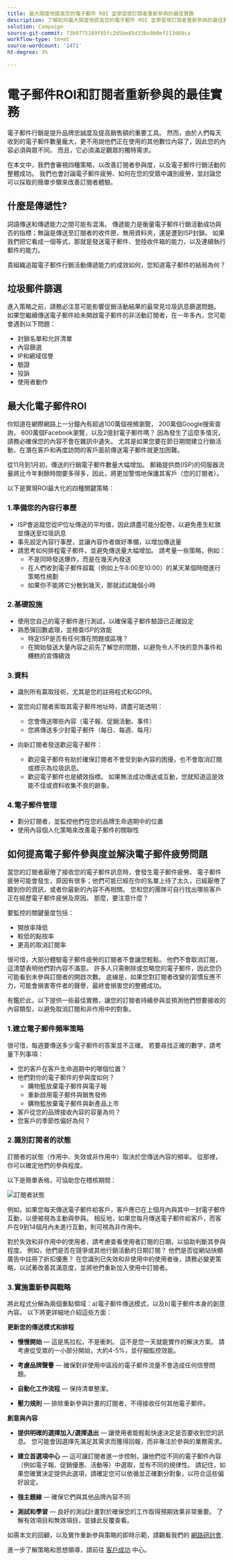 ```yaml
---
title: 最大限度地提高您的電子郵件 ROI 並學習使訂閱者重新參與的最佳實務
description: 了解如何最大限度地提高您的電子郵件 ROI 並學習使訂閱者重新參與的最佳實務。 瞭解提高訂閱者參與度的策略，並瞭解電子郵件促銷活動的整體成功。
solution: Campaign
source-git-commit: 73b0775189f05fc2d5be85d33bc0b0ef213d68ca
workflow-type: tm+mt
source-wordcount: '1471'
ht-degree: 3%

---
```


# 電子郵件ROI和訂閱者重新參與的最佳實務

電子郵件行銷是提升品牌忠誠度及提高銷售額的重要工具。 然而，由於人們每天收到的電子郵件數量龐大，更不用說他們正在使用的其他數位內容了，因此您的內容必須與眾不同。 而且，它必須滿足觀眾的獨特需求。

在本文中，我們會審視四種策略，以改善訂閱者參與度，以及電子郵件行銷活動的整體成功。 我們也會討論電子郵件疲勞、如何在您的受眾中識別疲勞，並討論您可以採取的簡單步驟來改善訂閱者體驗。

## 什麼是傳遞性?

詞語傳送和傳遞能力之間可能有混淆。 傳遞能力是衡量電子郵件行銷活動成功與否的指標；無論是傳送至訂閱者的收件匣、無用資料夾，還是遭到ISP封鎖。 如果我們把它看成一個等式，那就是發送電子郵件、登陸收件箱的能力，以及連續執行郵件的能力。

貴組織追蹤電子郵件行銷活動傳遞能力的成效如何，您知道電子郵件的結局為何？

## 垃圾郵件篩選

進入策略之前，請務必注意可能影響促銷活動結果的最常見垃圾訊息篩選問題。 如果您繼續傳送電子郵件給未開啟電子郵件的非活動訂閱者，在一年多內，您可能會遇到以下問題：

* 封鎖名單和允許清單
* 內容篩選
* IP和網域信譽
* 驗證
* 投訴
* 使用者動作

## 最大化電子郵件ROI

你知道在網際網路上一分鐘內有超過100萬個視頻瀏覽， 200萬個Google搜索查詢， 600萬個Facebook瀏覽，以及2億封電子郵件嗎？ 因為發生了這麼多情況，請務必確保您的內容不會在雜訊中遺失。 尤其是如果您要在節日期間建立行銷活動，在潛在客戶和再度訪問的客戶面前傳送電子郵件就更加困難。

從11月到1月初，傳送的行銷電子郵件數量大幅增加。 郵箱提供商(ISP)的伺服器流量將比今年剩餘時間要多得多，因此，將更加警惕地保護其客戶（您的訂閱者）。

以下是實現ROI最大化的四種關鍵策略：

### 1.準備您的內容行事歷

* ISP會追蹤您從IP位址傳送的平均值，因此請盡可能分配卷，以避免產生紅旗並傳送至垃圾訊息
* 事先設定內容行事歷，並讓內容作者做好準備，以增加傳送量
* 請思考如何排程電子郵件，並避免傳送量大幅增加。 請考量一些策略，例如：
   * 不是同時發送爆炸，而是在幾天內發送
   * 在人們收到電子郵件超載（例如上午8:00至10:00）的某天某個時間進行策略性規劃
   * 如果你不能將它分散到幾天，那就試試幾個小時

### 2.基礎設施

* 使用您自己的電子郵件進行測試，以確保電子郵件驗證已正確設定
* 熟悉彈回數處理，並檢查ISP的效能
   * 特定ISP是否有任何潛在問題或區塊？
   * 在開始發送大量內容之前先了解您的問題，以避免令人不快的意外事件和糟糕的宣傳績效

### 3.資料

* 識別所有贏取技術，尤其是您的註冊程式和GDPR。
* 當您向訂閱者索取其電子郵件地址時，請盡可能透明：
   * 您會傳送哪些內容（電子報、促銷活動、事件）
   * 您將傳送多少封電子郵件（每日、每週、每月）

* 向新訂閱者發送歡迎電子郵件：
   * 歡迎電子郵件有助於確保訂閱者不會受到新內容的困擾，也不會取消訂閱或標示為垃圾訊息。
   * 歡迎電子郵件也是績效指標。 如果無法成功傳送或互動，您就知道這是效能不佳或資料收集不良的跡象。

### 4.電子郵件管理

* 劃分訂閱者，並監控他們在您的品牌生命週期中的位置
* 使用內容個人化策略來改善電子郵件的關聯性

## 如何提高電子郵件參與度並解決電子郵件疲勞問題

當您的訂閱者厭倦了接收您的電子郵件訊息時，會發生電子郵件疲勞。 電子郵件疲勞可能會發生，原因有很多；他們可能已經在你的名單上待了太久，已經厭倦了聽到你的資訊，或者你最新的內容不再相關。 您和您的團隊可自行找出哪些客戶正在經歷電子郵件疲勞及原因。 那麼，要注意什麼？

要監控的關鍵量度包括：

* 開放率降低
* 較低的點按率
* 更高的取消訂閱率

很可惜，大部分體驗電子郵件疲勞的訂閱者不會讓您輕鬆。 他們不會取消訂閱，這清楚表明他們對內容不滿意。 許多人只需刪除或忽略您的電子郵件，因此您仍可能看到未參與訂閱者的開啟次數。 底線是，如果您對訂閱者改變的習慣反應不力，可能會損害寄件者的聲譽，最終會損害您的整體成功。

有鑑於此，以下提供一些最佳實務，讓您的訂閱者持續參與並預測他們想要接收的內容類型，以避免取消訂閱和非作用中的對象。

### 1.建立電子郵件頻率策略

很可惜，每週要傳送多少電子郵件的答案並不正確。 若要尋找正確的數字，請考量下列事項：

* 您的客戶在客戶生命週期中的哪個位置？
* 他們對你的電子郵件的參與度如何？
   * 購物籃放棄電子郵件與電子報
   * 重新啟用電子郵件與銷售發佈
   * 購物籃放棄電子郵件與新產品上市
* 客戶從您的品牌接收內容的容量為何？
* 您客戶的季節性偏好為何？

### 2.識別訂閱者的狀態

訂閱者的狀態（作用中、失效或非作用中）取決於您傳送內容的頻率。 從那裡，你可以確定他們的參與程度。

以下是簡單表格，可協助您在稽核期間：

![訂閱者狀態](assets/subscriber-status.png)

例如，如果您每天傳送電子郵件給客戶，客戶應已在上個月內與其中一封電子郵件互動，以便被視為主動與參與。 相反地，如果您每月傳送電子郵件給客戶，而客戶在9到14個月內未進行互動，則可視為非作用中。

對於失效和非作用中的使用者，請考慮查看使用者訂閱的日期，以協助判斷其參與程度。 例如，他們是否在競爭或其他行銷活動的日期訂閱？ 他們是否從網站快顯廣告中註冊了折扣優惠？ 在您識別已失效和非使用中的使用者後，請務必變更策略，以試著改善其滿意度，並將他們重新加入使用中訂閱者。

### 3.實施重新參與戰略

將此程式分解為兩個重點領域：a)電子郵件傳送模式，以及b)電子郵件本身的創意內容。 以下將更詳細地介紹這些方面：

**更新您的傳送模式和排程**

* **慢慢開始**  — 這是馬拉松，不是衝刺。 這不是您一天就能實作的解決方案。 請考慮從受眾的一小部分開始，大約4-5%，並仔細監控效能。

* **考慮品牌聲譽**  — 確保對非使用中區段的電子郵件流量不會造成任何信譽問題。

* **自動化工作流程**  — 保持清單整潔。

* **壓力規則**  — 排除重新參與計畫的訂閱者，不得接收任何其他電子郵件。

**創意與內容**

* **提供明確的選擇加入/選擇退出**  — 讓使用者能輕鬆快速決定是否要收到您的訊息。 您可能會因選擇先滿足其需求而獲得回報，而非專注於參與的業務需求。

* **建立首選項中心**  — 這可讓訂閱者進一步控制，讓他們從不同的電子郵件內容（例如電子報、促銷優惠、活動等）中選取，並有不同的規律性。 請記住，如果您確實決定提供此選項，請確定您可以依循並正確劃分對象，以符合這些偏好設定。

* **強主題線**  — 確保它們與其他品牌內容不同

* **測試和學習**  — 良好的測試計畫對於確保您的工作取得預期效果非常重要。 了解有效項目和無效項目，並據此反覆查看。

如需本文的回顧，以及實作重新參與策略的即時示範，請觀看我們的 [網路研討會](https://adobecustomersuccess.adobeconnect.com/pm8goho13xuy/).

進一步了解策略和思想領導，請前往 [客戶成功](https://experienceleague.adobe.com/docs/customer-success/customer-success/overview.html) 中心。
